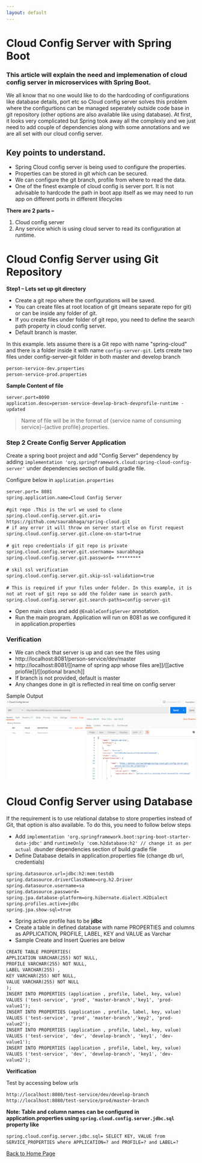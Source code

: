 ```yaml
---
layout: default
---
```


# Cloud Config Server with Spring Boot

### This article will explain the need and implemenation of cloud config server in microservices with Spring Boot.

We all know that no one would like to do the hardcoding of configurations like database details, port etc so Cloud config server solves this problem where the configurtions can be managed 
seperately outside code base in git repository (other options are also available like using database).  At first, it looks very complicated but Spring took away all the complexiy and we just need to add couple of dependencies along with some annotations and we are all set with our cloud config server.

## Key points to understand.
- Spring Cloud config server is being used to configure the properties. 
- Properties can be stored in git which can be secured.
- We can configure the git branch, profile from where to read the data.
- One of the finest example of cloud config is server port. It is not advisable to hardcode the path in boot app itself as we may need to run app on different ports in different lifecycles

**There are 2 parts –**

1. Cloud config server 
2. Any service which is using cloud server to read its configuration at runtime.


# Cloud Config Server using Git Repository

**Step1 – Lets set up git directory**

- Create a git repo where the configurations will be saved. 
- You can create files at root location of git (means separate repo for git) or can be inside any folder of git. 
- If you create files under folder of git repo, you need to define the search path property in cloud config server.
- Default branch is master.

In this example. lets assume there is a Git repo with name "spring-cloud" and there is a folder inside it with name `config-server-git`. Lets create two files under config-server-git folder in both master and develop branch
 
```
person-service-dev.properties
person-service-prod.properties
```

**Sample Content of file**
```
server.port=8090
application.desc=person-service-develop-brach-devprofile-runtime - updated
```
> Name of file will be in the format of  {service name of consuming service}-{active profile}.properties.

### Step 2 Create Config Server Application

Create a spring boot project and add "Config Server" dependency by adding `implementation 'org.springframework.cloud:spring-cloud-config-server'` under dependencies section of build.gradle file.

Configure below in `application.properties` 

```
server.port= 8081
spring.application.name=Cloud Config Server

#git repo .This is the url we used to clone 
spring.cloud.config.server.git.uri= https://github.com/saurabhaga/spring-cloud.git
# if any error it will throw on server start else on first request
spring.cloud.config.server.git.clone-on-start=true

# git repo credentials if git repo is private 
spring.cloud.config.server.git.username= saurabhaga
spring.cloud.config.server.git.password= *********

# skil ssl verification
spring.cloud.config.server.git.skip-ssl-validation=true

# This is required if your files under folder. In this example, it is not at root of git repo so add the folder name in search path.
spring.cloud.config.server.git.search-paths=config-server-git
```

- Open main class and add `@EnableConfigServer` annotation.
- Run the main program. Application will run on 8081 as we configured it in application.properties
### Verification
- We can check that server is up and can see the files using 
- http://localhost:8081/person-service/dev/master
-  http://localhost:8081/[[name of spring app whose files are]]/[[active priofile]]/[[optional branch]]
- If branch is not provided, default is master
- Any changes done in git is reflected in real time on config server

Sample Output 
![sample](../images/cloud-config-1.png)


# Cloud Config Server using Database
If the requirement is to use relational databse to store properties instead of Git, that option is also available. To do this, you need to follow below steps
- Add `implementation 'org.springframework.boot:spring-boot-starter-data-jdbc'` and `runtimeOnly 'com.h2database:h2' // change it as per actual db`under dependencies section of build.gradle file 
- Define Database details in application.properties file (change db url, credentials)
```
spring.datasource.url=jdbc:h2:mem:testdb
spring.datasource.driverClassName=org.h2.Driver
spring.datasource.username=sa
spring.datasource.password=
spring.jpa.database-platform=org.hibernate.dialect.H2Dialect
spring.profiles.active=jdbc
spring.jpa.show-sql=true
```
- Spring active profile has to be  **jdbc**
- Create a table in defined database with name PROPERTIES and columns as APPLICATION, PROFILE, LABEL, KEY and VALUE as Varchar
- Sample Create and Insert Queries are below 
```
CREATE TABLE PROPERTIES(
APPLICATION VARCHAR(255) NOT NULL,
PROFILE VARCHAR(255) NOT NULL,
LABEL VARCHAR(255) ,
KEY VARCHAR(255) NOT NULL,
VALUE VARCHAR(255) NOT NULL
);
INSERT INTO PROPERTIES (application , profile, label, key, value) VALUES ('test-service', 'prod', 'master-branch','key1', 'prod-value1');
INSERT INTO PROPERTIES (application , profile, label, key, value) VALUES ('test-service', 'prod', 'master-branch','key2', 'prod-value2');
INSERT INTO PROPERTIES (application , profile, label, key, value) VALUES ('test-service', 'dev', 'develop-branch', 'key1', 'dev-value1');
INSERT INTO PROPERTIES (application , profile, label, key, value) VALUES ('test-service', 'dev', 'develop-branch', 'key1', 'dev-value2');
```

**Verification**

Test by accessing below urls
```
http://localhost:8080/test-service/dev/develop-branch
http://localhost:8080/test-service/prod/master-branch
```
**Note: Table and column names can be configured in application.properties using `spring.cloud.config.server.jdbc.sql` property like**

```
spring.cloud.config.server.jdbc.sql= SELECT KEY, VALUE from SERVICE_PROPERTIES where APPLICATION=? and PROFILE=? and LABEL=?
```

[Back to Home Page](../)
